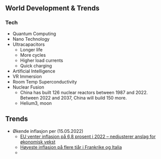 ## World Development & Trends

### Tech
- Quantum Computing
- Nano Technology
- Ultracapacitors
  - Longer life
  - More cycles
  - Higher load currents
  - Quick charging
- Artificial Intelligence
- VR Immersion
- Room Temp Superconductivity
- Nuclear Fusion
  - China has built 126 nuclear reactors between 1987 and 2022. Between 2022 and 2037, China will build 150 more.
  - Helium3, moon

## Trends
- Økende inflasjon per (15.05.2022)
  - [EU venter inflasjon på 6,8 prosent i 2022 – nedjusterer anslag for økonomisk vekst](https://e24.no/naeringsliv/i/y4BEEg/eu-venter-inflasjon-paa-68-prosent-i-2022-nedjusterer-anslag-for-oekonomisk-vekst)
  - [Høyeste inflasjon på flere tiår i Frankrike og Italia](https://e24.no/internasjonal-oekonomi/i/KzAy8X/hoeyeste-inflasjon-paa-flere-tiaar-i-frankrike-og-italia)
  - 

